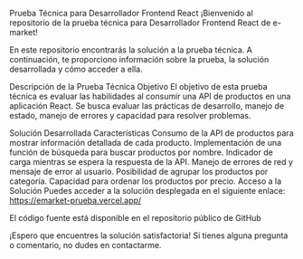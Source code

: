 Prueba Técnica para Desarrollador Frontend React
¡Bienvenido al repositorio de la prueba técnica para Desarrollador Frontend React de e-market!

En este repositorio encontrarás la solución a la prueba técnica. A continuación, te proporciono información sobre la prueba, la solución desarrollada y cómo acceder a ella.

Descripción de la Prueba Técnica
Objetivo
El objetivo de esta prueba técnica es evaluar las habilidades al consumir una API de productos en una aplicación React. 
Se busca evaluar las prácticas de desarrollo, manejo de estado, manejo de errores y capacidad para resolver problemas.

Solución Desarrollada
Características
Consumo de la API de productos para mostrar información detallada de cada producto.
Implementación de una función de búsqueda para buscar productos por nombre.
Indicador de carga mientras se espera la respuesta de la API.
Manejo de errores de red y mensaje de error al usuario.
Posibilidad de agrupar los productos por categoría.
Capacidad para ordenar los productos por precio.
Acceso a la Solución
Puedes acceder a la solución desplegada en el siguiente enlace: https://emarket-prueba.vercel.app/

El código fuente está disponible en el repositorio público de GitHub

¡Espero que encuentres la solución satisfactoria! Si tienes alguna pregunta o comentario, no dudes en contactarme.

